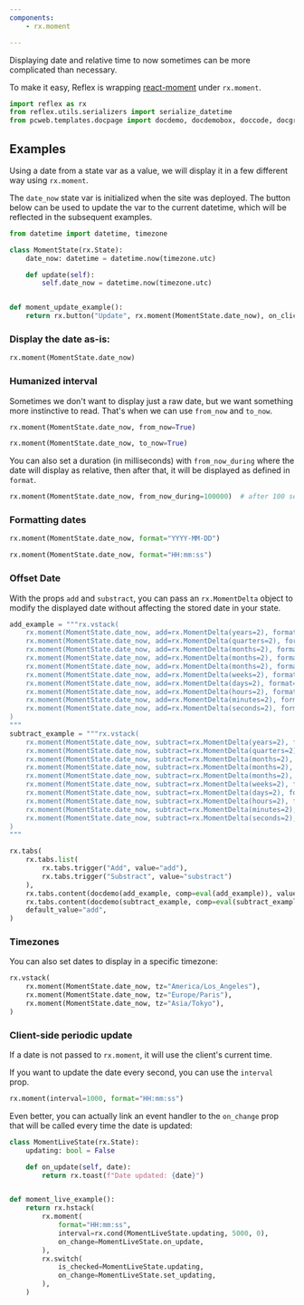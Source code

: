 ```yaml
---
components:
    - rx.moment

---
```

Displaying date and relative time to now sometimes can be more complicated than necessary.

To make it easy, Reflex is wrapping [react-moment](https://www.npmjs.com/package/react-moment)  under `rx.moment`.


```python exec
import reflex as rx
from reflex.utils.serializers import serialize_datetime
from pcweb.templates.docpage import docdemo, docdemobox, doccode, docgraphing
```

## Examples

Using a date from a state var as a value, we will display it in a few different
way using `rx.moment`. 

The `date_now` state var is initialized when the site was deployed. The
button below can be used to update the var to the current datetime, which will
be reflected in the subsequent examples.

```python demo exec
from datetime import datetime, timezone

class MomentState(rx.State):
    date_now: datetime = datetime.now(timezone.utc)

    def update(self):
        self.date_now = datetime.now(timezone.utc)


def moment_update_example():
    return rx.button("Update", rx.moment(MomentState.date_now), on_click=MomentState.update)
```

### Display the date as-is:

```python demo
rx.moment(MomentState.date_now)
```

### Humanized interval

Sometimes we don't want to display just a raw date, but we want something more instinctive to read. That's when we can use `from_now` and `to_now`.

```python demo
rx.moment(MomentState.date_now, from_now=True)
```

```python demo
rx.moment(MomentState.date_now, to_now=True)
```
You can also set a duration (in milliseconds) with `from_now_during` where the date will display as relative, then after that, it will be displayed as defined in `format`.

```python demo
rx.moment(MomentState.date_now, from_now_during=100000)  # after 100 seconds, date will display normally
```

### Formatting dates

```python demo
rx.moment(MomentState.date_now, format="YYYY-MM-DD")
```

```python demo
rx.moment(MomentState.date_now, format="HH:mm:ss")
```

### Offset Date

With the props `add` and `substract`, you can pass an `rx.MomentDelta` object to modify the displayed date without affecting the stored date in your state.

```python exec
add_example = """rx.vstack(
    rx.moment(MomentState.date_now, add=rx.MomentDelta(years=2), format="YYYY-MM-DD - HH:mm:ss"),
    rx.moment(MomentState.date_now, add=rx.MomentDelta(quarters=2), format="YYYY-MM-DD - HH:mm:ss"),
    rx.moment(MomentState.date_now, add=rx.MomentDelta(months=2), format="YYYY-MM-DD - HH:mm:ss"),
    rx.moment(MomentState.date_now, add=rx.MomentDelta(months=2), format="YYYY-MM-DD - HH:mm:ss"),
    rx.moment(MomentState.date_now, add=rx.MomentDelta(months=2), format="YYYY-MM-DD - HH:mm:ss"),
    rx.moment(MomentState.date_now, add=rx.MomentDelta(weeks=2), format="YYYY-MM-DD - HH:mm:ss"),
    rx.moment(MomentState.date_now, add=rx.MomentDelta(days=2), format="YYYY-MM-DD - HH:mm:ss"),
    rx.moment(MomentState.date_now, add=rx.MomentDelta(hours=2), format="YYYY-MM-DD - HH:mm:ss"),
    rx.moment(MomentState.date_now, add=rx.MomentDelta(minutes=2), format="YYYY-MM-DD - HH:mm:ss"),
    rx.moment(MomentState.date_now, add=rx.MomentDelta(seconds=2), format="YYYY-MM-DD - HH:mm:ss"),
)
"""
subtract_example = """rx.vstack(
    rx.moment(MomentState.date_now, subtract=rx.MomentDelta(years=2), format="YYYY-MM-DD - HH:mm:ss"),
    rx.moment(MomentState.date_now, subtract=rx.MomentDelta(quarters=2), format="YYYY-MM-DD - HH:mm:ss"),
    rx.moment(MomentState.date_now, subtract=rx.MomentDelta(months=2), format="YYYY-MM-DD - HH:mm:ss"),
    rx.moment(MomentState.date_now, subtract=rx.MomentDelta(months=2), format="YYYY-MM-DD - HH:mm:ss"),
    rx.moment(MomentState.date_now, subtract=rx.MomentDelta(months=2), format="YYYY-MM-DD - HH:mm:ss"),
    rx.moment(MomentState.date_now, subtract=rx.MomentDelta(weeks=2), format="YYYY-MM-DD - HH:mm:ss"),
    rx.moment(MomentState.date_now, subtract=rx.MomentDelta(days=2), format="YYYY-MM-DD - HH:mm:ss"),
    rx.moment(MomentState.date_now, subtract=rx.MomentDelta(hours=2), format="YYYY-MM-DD - HH:mm:ss"),
    rx.moment(MomentState.date_now, subtract=rx.MomentDelta(minutes=2), format="YYYY-MM-DD - HH:mm:ss"),
    rx.moment(MomentState.date_now, subtract=rx.MomentDelta(seconds=2), format="YYYY-MM-DD - HH:mm:ss"),
)
"""
```

```python eval
rx.tabs(
    rx.tabs.list(
        rx.tabs.trigger("Add", value="add"), 
        rx.tabs.trigger("Substract", value="substract")
    ),
    rx.tabs.content(docdemo(add_example, comp=eval(add_example)), value="add"),
    rx.tabs.content(docdemo(subtract_example, comp=eval(subtract_example)), value="substract"),
    default_value="add",
)
```

### Timezones

You can also set dates to display in a specific timezone:

```python demo
rx.vstack(
    rx.moment(MomentState.date_now, tz="America/Los_Angeles"),
    rx.moment(MomentState.date_now, tz="Europe/Paris"),
    rx.moment(MomentState.date_now, tz="Asia/Tokyo"),
)
```

### Client-side periodic update

If a date is not passed to `rx.moment`, it will use the client's current time.

If you want to update the date every second, you can use the `interval` prop.

```python demo
rx.moment(interval=1000, format="HH:mm:ss")
```

Even better, you can actually link an event handler to the `on_change` prop that will be called every time the date is updated:

```python demo exec
class MomentLiveState(rx.State):
    updating: bool = False

    def on_update(self, date):
        return rx.toast(f"Date updated: {date}")


def moment_live_example():
    return rx.hstack(
        rx.moment(
            format="HH:mm:ss",
            interval=rx.cond(MomentLiveState.updating, 5000, 0),
            on_change=MomentLiveState.on_update,
        ),
        rx.switch(
            is_checked=MomentLiveState.updating,
            on_change=MomentLiveState.set_updating,
        ),
    )
```